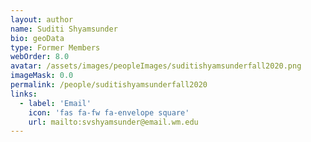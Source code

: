 ```yaml
---
layout: author
name: Suditi Shyamsunder
bio: geoData
type: Former Members
webOrder: 8.0
avatar: /assets/images/peopleImages/suditishyamsunderfall2020.png
imageMask: 0.0
permalink: /people/suditishyamsunderfall2020
links:
  - label: 'Email'
    icon: 'fas fa-fw fa-envelope square'
    url: mailto:svshyamsunder@email.wm.edu
---
```

